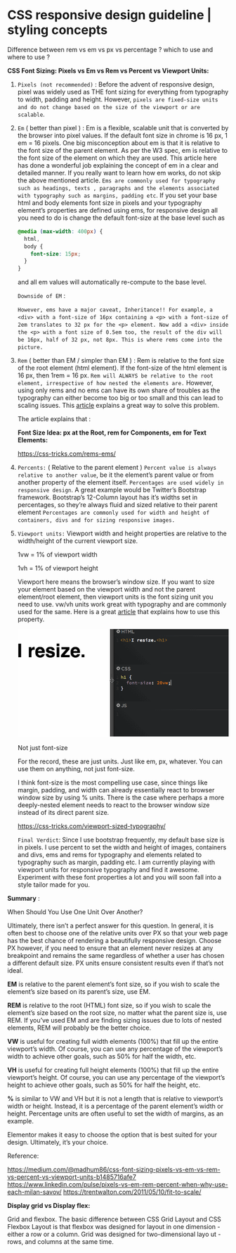 # CSS responsive design guideline | styling concepts

Difference between rem vs em vs px vs percentage ? which to use and where to use ?

**CSS Font Sizing: Pixels vs Em vs Rem vs Percent vs Viewport Units:**

1.  `Pixels (not recommended)` : Before the advent of responsive design, pixel was widely used as THE font sizing for everything from typography to width, padding and height. However, `pixels are fixed-size units and do not change based on the size of the viewport or are scalable`.

2.  `Em` ( better than pixel ) :
    Em is a flexible, scalable unit that is converted by the browser into pixel values. If the default font size in chrome is 16 px, 1 em = 16 pixels. One big misconception about em is that it is relative to the font size of the parent element. As per the W3 spec, em is relative to the font size of the element on which they are used. This article here has done a wonderful job explaining the concept of em in a clear and detailed manner. If you really want to learn how em works, do not skip the above mentioned article. `Ems are commonly used for typography such as headings, texts , paragraphs and the elements associated with typography such as margins, padding etc`. If you set your base html and body elements font size in pixels and your typography element’s properties are defined using ems, for responsive design all you need to do is change the default font-size at the base level such as

    ```css showLineNumbers
    @media (max-width: 400px) {
      html,
      body {
        font-size: 15px;
      }
    }
    ```

    and all em values will automatically re-compute to the base level.

    `Downside of EM` :

    `However, ems have a major caveat, Inheritance!! For example, a <div> with a font-size of 16px containing a <p> with a font-size of 2em translates to 32 px for the <p> element. Now add a <div> inside the <p> with a font size of 0.5em too, the result of the div will be 16px, half of 32 px, not 8px. This is where rems come into the picture.`

3.  `Rem` ( better than EM / simpler than EM ) :
    Rem is relative to the font size of the root element (html element). If the font-size of the html element is 16 px, then 1rem = 16 px. `Rem will ALWAYS be relative to the root element, irrespective of how nested the elements are.` However, using only rems and no ems can have its own share of troubles as the typography can either become too big or too small and this can lead to scaling issues. This [article](https://css-tricks.com/rems-ems/) explains a great way to solve this problem.

    The article explains that :

    **Font Size Idea: px at the Root, rem for Components, em for Text Elements:**

    https://css-tricks.com/rems-ems/

4.  `Percents:` ( Relative to the parent element ) `Percent value is always relative to another value`, be it the element’s parent value or from another property of the element itself. `Percentages are used widely in responsive design`. A great example would be Twitter’s Bootstrap framework. Bootstrap’s 12-Column layout has it’s widths set in percentages, so they’re always fluid and sized relative to their parent element
    `Percentages are commonly used for width and height of containers, divs and for sizing responsive images.`

5.  `Viewport units:` Viewport width and height properties are relative to the width/height of the current viewport size.

    1vw = 1% of viewport width

    1vh = 1% of viewport height

    Viewport here means the browser’s window size. If you want to size your element based on the viewport width and not the parent element/root element, then viewport units is the font sizing unit you need to use. vw/vh units work great with typography and are commonly used for the same.
    Here is a great [article](https://css-tricks.com/viewport-sized-typography/) that explains how to use this property.

    ![image](./images/image1.gif)

    Not just font-size

    For the record, these are just units. Just like em, px, whatever. You can use them on anything, not just font-size.

    I think font-size is the most compelling use case, since things like margin, padding, and width can already essentially react to browser window size by using % units. There is the case where perhaps a more deeply-nested element needs to react to the browser window size instead of its direct parent size.

    https://css-tricks.com/viewport-sized-typography/

    `Final Verdict`: Since I use bootstrap frequently, my default base size is in pixels. I use percent to set the width and height of images, containers and divs, ems and rems for typography and elements related to typography such as margin, padding etc. I am currently playing with viewport units for responsive typography and find it awesome. Experiment with these font properties a lot and you will soon fall into a style tailor made for you.

**Summary** :

When Should You Use One Unit Over Another?

Ultimately, there isn’t a perfect answer for this question. In general, it is often best to choose one of the relative units over PX so that your web page has the best chance of rendering a beautifully responsive design. Choose PX however, if you need to ensure that an element never resizes at any breakpoint and remains the same regardless of whether a user has chosen a different default size. PX units ensure consistent results even if that’s not ideal.

**EM** is relative to the parent element’s font size, so if you wish to scale the element’s size based on its parent’s size, use EM.

**REM** is relative to the root (HTML) font size, so if you wish to scale the element’s size based on the root size, no matter what the parent size is, use REM. If you’ve used EM and are finding sizing issues due to lots of nested elements, REM will probably be the better choice.

**VW** is useful for creating full width elements (100%) that fill up the entire viewport’s width. Of course, you can use any percentage of the viewport’s width to achieve other goals, such as 50% for half the width, etc.

**VH** is useful for creating full height elements (100%) that fill up the entire viewport’s height. Of course, you can use any percentage of the viewport’s height to achieve other goals, such as 50% for half the height, etc.

**%** is similar to VW and VH but it is not a length that is relative to viewport’s width or height. Instead, it is a percentage of the parent element’s width or height. Percentage units are often useful to set the width of margins, as an example.

Elementor makes it easy to choose the option that is best suited for your design. Ultimately, it’s your choice.

Reference:

https://medium.com/@madhum86/css-font-sizing-pixels-vs-em-vs-rem-vs-percent-vs-viewport-units-b1485716afe7
https://www.linkedin.com/pulse/pixels-vs-em-rem-percent-when-why-use-each-milan-savov/
https://trentwalton.com/2011/05/10/fit-to-scale/

**Display grid vs Display flex:**

Grid and flexbox. The basic difference between CSS Grid Layout and CSS Flexbox Layout is that flexbox was designed for layout in one dimension - either a row or a column. Grid was designed for two-dimensional layo ut - rows, and columns at the same time.
